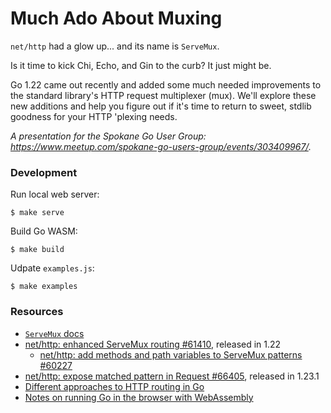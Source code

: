# Much Ado About Muxing

`net/http` had a glow up... and its name is `ServeMux`.

Is it time to kick Chi, Echo, and Gin to the curb? It just might be.

Go 1.22 came out recently and added some much needed improvements to the standard library's HTTP request multiplexer (mux). We'll explore these new additions and help you figure out if it's time to return to sweet, stdlib goodness for your HTTP 'plexing needs.

_A presentation for the Spokane Go User Group: https://www.meetup.com/spokane-go-users-group/events/303409967/._

### Development

Run local web server:
```shell
$ make serve
```

Build Go WASM:
```shell
$ make build
```

Udpate `examples.js`:
```shell
$ make examples
```

### Resources
- [`ServeMux` docs](https://pkg.go.dev/net/http#ServeMux)
- [net/http: enhanced ServeMux routing #61410](https://github.com/golang/go/issues/61410), released in 1.22
    - [net/http: add methods and path variables to ServeMux patterns #60227](https://github.com/golang/go/discussions/60227)
- [net/http: expose matched pattern in Request #66405](https://github.com/golang/go/issues/66405), released in 1.23.1
- [Different approaches to HTTP routing in Go](https://benhoyt.com/writings/go-routing/)
- [Notes on running Go in the browser with WebAssembly](https://eli.thegreenplace.net/2024/notes-on-running-go-in-the-browser-with-webassembly/)
